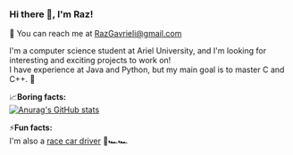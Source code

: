 ### Hi there 👋, I'm Raz! 
💬 You can reach me at RazGavrieli@gmail.com <br>


I'm a computer science student at Ariel University, and I'm looking for interesting and exciting projects to work on! <br>
I have experience at Java and Python, but my main goal is to master C and C++. 💨 <br>

📈**Boring facts:** <br>
[![Anurag's GitHub stats](https://github-readme-stats.vercel.app/api?username=RazGavrieli&hide=issues,stars,prs)](https://github.com/anuraghazra/github-readme-stats)

⚡**Fun facts:** <br>
I'm also a [race car driver](https://www.facebook.com/razgavrielii) 🏁🏎️🏎️




<!--
**RazGavrieli/RazGavrieli** is a ✨ _special_ ✨ repository because its `README.md` (this file) appears on your GitHub profile.

Here are some ideas to get you started:

- 🔭 I’m currently working on ...
- 🌱 I’m currently learning ...
- 👯 I’m looking to collaborate on ...
- 🤔 I’m looking for help with ...
- 💬 Ask me about ...
- 📫 How to reach me: ...
- 😄 Pronouns: ...
- ⚡ Fun fact: ...
-->
